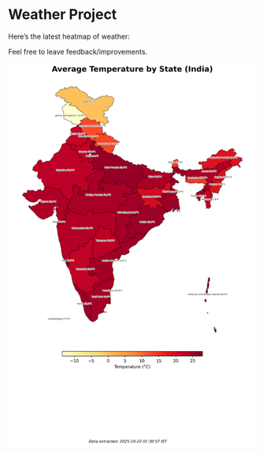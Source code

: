 # Weather Project

Here’s the latest heatmap of weather:

Feel free to leave feedback/improvements.

![India Heatmap](docs/assets/india_heatmap.png?v=F7E67B)
